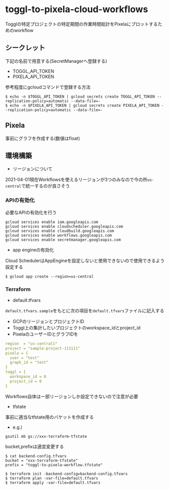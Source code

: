 # toggl-to-pixela-cloud-workflows

Togglの特定プロジェクトの特定期間の作業時間総計をPixelaにプロットするためのworkflow

## シークレット

下記の名前で用意する(SecretManagerへ登録する)

- TOGGL_API_TOKEN
- PIXELA_API_TOKEN

参考程度にgcloudコマンドで登録する方法

```shell
$ echo -n $TOGGL_API_TOKEN | gcloud secrets create TOGGL_API_TOKEN --replication-policy=automatic --data-file=-
$ echo -n $PIXELA_API_TOKEN | gcloud secrets create PIXELA_API_TOKEN --replication-policy=automatic --data-file=-
```

## Pixela

事前にグラフを作成する(数値はfloat)

## 環境構築

- リージョンについて

2021-04-01現在Workflowsを使えるリージョンが3つのみなので今の所`us-central`で統一するのが良さそう

### APIの有効化

必要なAPIの有効化を行う

```shell
gcloud services enable iam.googleapis.com
gcloud services enable cloudscheduler.googleapis.com
gcloud services enable cloudbuild.googleapis.com
gcloud services enable workflows.googleapis.com
gcloud services enable secretmanager.googleapis.com
```

- app engineの有効化

Cloud SchedulerはAppEngineを設定しないと使用できないので使用できるよう設定する

```shell
$ gcloud app create --region=us-central
```

### Terraform

- default.tfvars

`default.tfvars.sample`をもとに次の項目を`default.tfvars`ファイルに記入する

- GCPのリージョンとプロジェクトID
- Toggl上の集計したいプロジェクトのworkspace_idとproject_id
- PixelaのユーザーIDとグラフIDを

```yaml
region  = "us-central1"
project = "sample-project-111111"
pixela = {
  user = "test"
  graph_id = "test"
}
toggl = {
  workspace_id = 0
  project_id = 0
}
```

Workflows自体は一部リージョンしか設定できないので注意が必要

- tfstate

事前に適当なtfstate用のバケットを作成する

- e.g.)

```
gsutil mb gs://xxx-terraform-tfstate
```

bucket,prefixは適宜変更する

```shell
$ cat backend-config.tfvars
bucket = "xxx-terraform-tfstate"
prefix = "toggl-to-pixela-workflow.tfstate"
```

```
$ terraform init -backend-config=backend-config.tfvars
$ terraform plan -var-file=default.tfvars
$ terraform apply -var-file=default.tfvars
```

